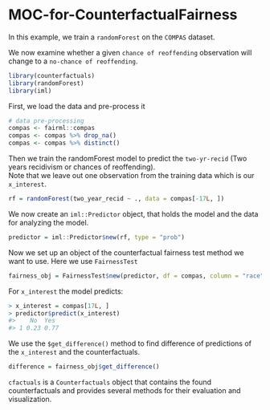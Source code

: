 # MOC-for-CounterfactualFairness

In this example, we train a `randomForest` on the `COMPAS` dataset.

We now examine whether a given `chance of reoffending` observation will change
to a `no-chance of reoffending`.

``` r
library(counterfactuals)
library(randomForest)
library(iml)
```

First, we load the data and pre-process it

```r
# data pre-processing 
compas <- fairml::compas
compas <- compas %>% drop_na()
compas <- compas %>% distinct()
``` 
 
Then we train the randomForest model to predict the `two-yr-recid` (Two years recidivism or chances of reoffending). <br>
Note that we leave out one observation from the training data which is
our `x_interest`.

``` r
rf = randomForest(two_year_recid ~ ., data = compas[-17L, ])
```

We now create an `iml::Predictor` object, that holds the model and the
data for analyzing the model.

``` r
predictor = iml::Predictor$new(rf, type = "prob")
```

Now we set up an object of the counterfactual fairness test method we want
to use. Here we use `FairnessTest`

``` r
fairness_obj = FairnessTest$new(predictor, df = compas, column = "race", row_num = 17L, desired_class = "Caucasian", n_generations = 100)
```

For `x_interest` the model predicts:

``` r
> x_interest = compas[17L, ]
> predictor$predict(x_interest)
#>    No  Yes
#> 1 0.23 0.77
```

We use the `$get_difference()` method to find difference of predictions of the  `x_interest` and the counterfactuals.

``` r
difference = fairness_obj$get_difference()
```

`cfactuals` is a `Counterfactuals` object that contains the found
counterfactuals and provides several methods for their evaluation and
visualization.
